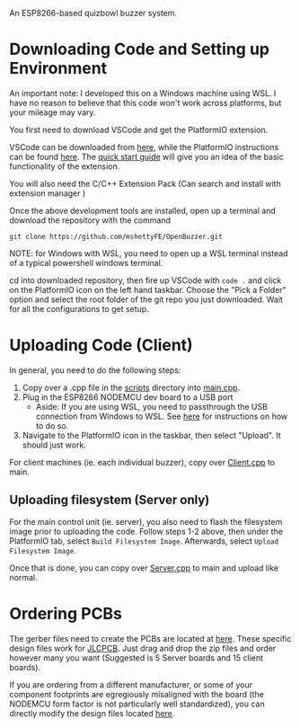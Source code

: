 An ESP8266-based quizbowl buzzer system.

# Downloading Code and Setting up Environment

An important note: I developed this on a Windows machine using WSL. I have no reason to believe that this code won't work across platforms, but your mileage may vary.

You first need to download VSCode and get the PlatformIO extension.

VSCode can be downloaded from [here](https://code.visualstudio.com/), while the PlatformIO instructions can be found [here](https://platformio.org/install/ide?install=vscode). The [quick start guide](https://docs.platformio.org/en/latest/integration/ide/vscode.html#quick-start) will give you an idea of the basic functionality of the extension.

You will also need the C/C++ Extension Pack (Can search and install with extension manager )

Once the above development tools are installed, open up a terminal and download the repository with the command

```
git clone https://github.com/mshettyFE/OpenBuzzer.git
```

NOTE: for Windows with WSL, you need to open up a WSL terminal instead of a typical powershell windows terminal.

cd into downloaded repository, then fire up VSCode with ```code .``` and click on the PlatformIO icon on the left hand taskbar. Choose the "Pick a Folder" option and select the root folder of the git repo you just downloaded. Wait for all the configurations to get setup.

# Uploading Code (Client)

In general, you need to do the following steps:

1. Copy over a .cpp file in the [scripts](/scripts/) directory into [main.cpp](/src/main.cpp).
2. Plug in the ESP8266 NODEMCU dev board to a USB port
   * Aside: If you are using WSL, you need to passthrough the USB connection from Windows to WSL. See [here](https://learn.microsoft.com/en-us/windows/wsl/connect-usb) for instructions on how to do so.
3. Navigate to the PlatformIO icon in the taskbar, then select "Upload". It should just work.

For client machines (ie. each individual buzzer), copy over [Client.cpp](/scripts/ClientSide/Client.cpp) to main.

## Uploading filesystem (Server only)

For the main control unit (ie. server), you also need to flash the filesystem image prior to uploading the code. Follow steps 1-2 above, then under the PlatformIO tab, select ```Build Filesystem Image```. Afterwards, select ```Upload Filesystem Image```.

Once that is done, you can copy over [Server.cpp](/scripts/ServerSide/Server.cpp) to main and upload like normal.

# Ordering PCBs

The gerber files need to create the PCBs are located at [here](/design/PCBs/Gerber). These specific design files work for [JLCPCB](https://jlcpcb.com/). Just drag and drop the zip files and order however many you want (Suggested is 5 Server boards and 15 client boards).

If you are ordering from a different manufacturer, or some of your component footprints are egregiously misaligned with the board (the NODEMCU form factor is not particularly well standardized), you can directly modify the design files located [here](/design/PCBs/KiCad/).